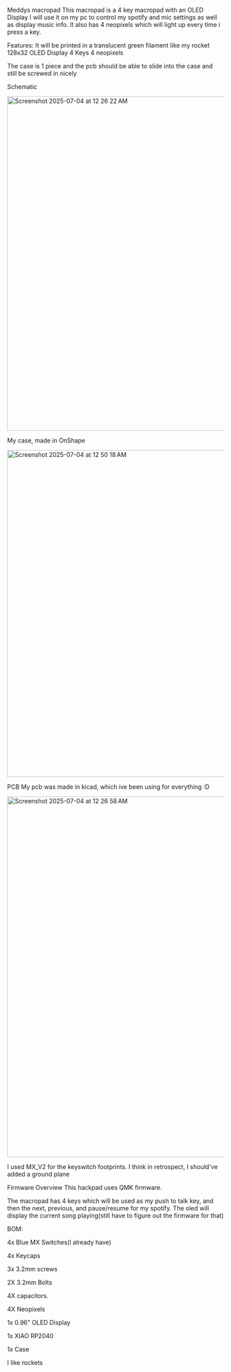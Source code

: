 Meddys macropad
This macropad is a 4 key macropad with an OLED Display
I will use it on my pc to control my spotify and mic settings as well as display music info. It also has 4 neopixels which will light up every time i press a key.

Features:
It will be printed in a translucent green filament like my rocket
128x32 OLED Display
4 Keys
4 neopixels

The case is 1 piece and the pcb should be able to slide into the case and still be screwed in nicely

Schematic

<img width="775" alt="Screenshot 2025-07-04 at 12 26 22 AM" src="https://github.com/user-attachments/assets/92aef736-f040-4f1e-a4d1-547678cf2afd" />


My case, made in OnShape

<img width="758" alt="Screenshot 2025-07-04 at 12 50 18 AM" src="https://github.com/user-attachments/assets/1cc440b7-db19-4999-ad11-b89441874f01" />

PCB
My pcb was made in kicad, which ive been using for everything :D


<img width="836" alt="Screenshot 2025-07-04 at 12 26 58 AM" src="https://github.com/user-attachments/assets/e1432909-da8b-4276-87bd-8cad17e96e43" />


I used MX_V2 for the keyswitch footprints. I think in retrospect, I should've added a ground plane

Firmware Overview
This hackpad uses QMK firmware.

The macropad has 4 keys which will be used as my push to talk key, and then the next, previous, and pause/resume for my spotify.
The oled will display the current song playing(still have to figure out the firmware for that)

BOM:

4x Blue MX Switches(I already have)

4x Keycaps

3x 3.2mm screws

2X 3.2mm Bolts

4X capacitors.

4X Neopixels

1x 0.96" OLED Display

1x XIAO RP2040

1x Case

I like rockets
